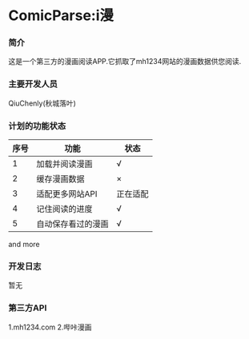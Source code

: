 # ComicParse:i漫
### 简介
这是一个第三方的漫画阅读APP.它抓取了mh1234网站的漫画数据供您阅读.

### 主要开发人员
QiuChenly(秋城落叶)

### 计划的功能状态
| 序号 | 功能 | 状态 |
| ------ | ------ | ------ |
| 1 | 加载并阅读漫画 | √ |
| 2 | 缓存漫画数据 | × |
| 3 | 适配更多网站API | 正在适配 |
| 4 | 记住阅读的进度 | √ |
| 5 | 自动保存看过的漫画 | √ |
and more

### 开发日志
暂无

### 第三方API
1.mh1234.com
2.哔咔漫画